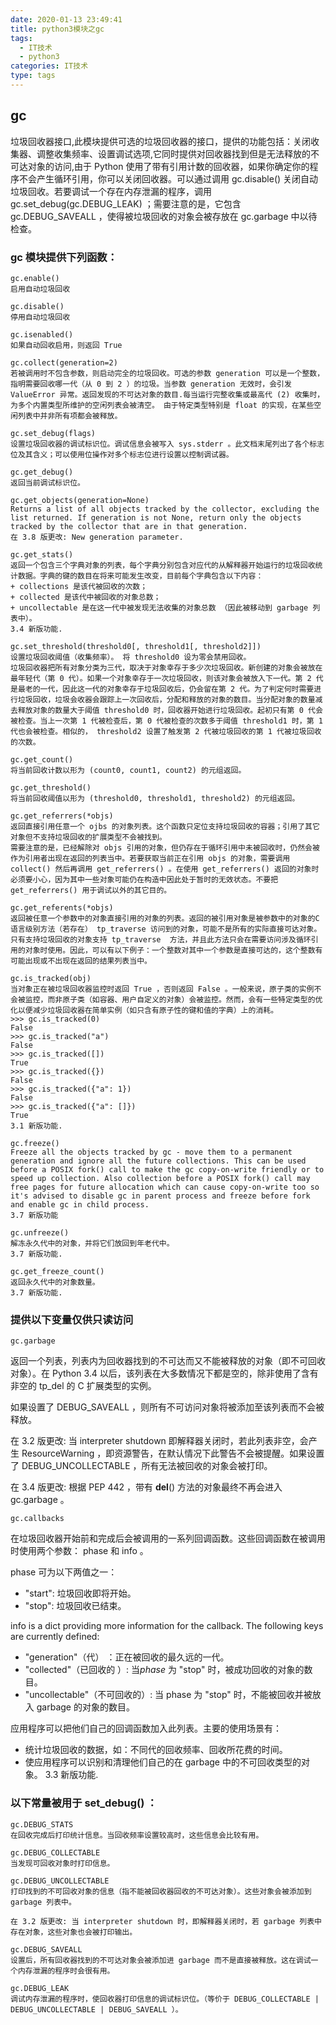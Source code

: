 ```yaml
---
date: 2020-01-13 23:49:41
title: python3模块之gc
tags:
  - IT技术
  - python3
categories: IT技术
type: tags
---
```


## gc


垃圾回收器接口,此模块提供可选的垃圾回收器的接口，提供的功能包括：关闭收集器、调整收集频率、设置调试选项,它同时提供对回收器找到但是无法释放的不可达对象的访问,由于 Python 使用了带有引用计数的回收器，如果你确定你的程序不会产生循环引用，你可以关闭回收器。可以通过调用 gc.disable() 关闭自动垃圾回收。若要调试一个存在内存泄漏的程序，调用 gc.set_debug(gc.DEBUG_LEAK) ；需要注意的是，它包含 gc.DEBUG_SAVEALL ，使得被垃圾回收的对象会被存放在 gc.garbage 中以待检查。

<!-- more -->


### gc 模块提供下列函数：
```
gc.enable()
启用自动垃圾回收

gc.disable()
停用自动垃圾回收

gc.isenabled()
如果自动回收启用，则返回 True

gc.collect(generation=2)
若被调用时不包含参数，则启动完全的垃圾回收。可选的参数 generation 可以是一个整数，指明需要回收哪一代（从 0 到 2 ）的垃圾。当参数 generation 无效时，会引发 ValueError 异常。返回发现的不可达对象的数目.每当运行完整收集或最高代 (2) 收集时，为多个内置类型所维护的空闲列表会被清空。 由于特定类型特别是 float 的实现，在某些空闲列表中并非所有项都会被释放。

gc.set_debug(flags)
设置垃圾回收器的调试标识位。调试信息会被写入 sys.stderr 。此文档末尾列出了各个标志位及其含义；可以使用位操作对多个标志位进行设置以控制调试器。

gc.get_debug()
返回当前调试标识位。

gc.get_objects(generation=None)
Returns a list of all objects tracked by the collector, excluding the list returned. If generation is not None, return only the objects tracked by the collector that are in that generation.
在 3.8 版更改: New generation parameter.

gc.get_stats()
返回一个包含三个字典对象的列表，每个字典分别包含对应代的从解释器开始运行的垃圾回收统计数据。字典的键的数目在将来可能发生改变，目前每个字典包含以下内容：
+ collections 是该代被回收的次数；
+ collected 是该代中被回收的对象总数；
+ uncollectable 是在这一代中被发现无法收集的对象总数 （因此被移动到 garbage 列表中）。
3.4 新版功能.

gc.set_threshold(threshold0[, threshold1[, threshold2]])
设置垃圾回收阈值（收集频率）。 将 threshold0 设为零会禁用回收。
垃圾回收器把所有对象分类为三代，取决于对象幸存于多少次垃圾回收。新创建的对象会被放在最年轻代（第 0 代）。如果一个对象幸存于一次垃圾回收，则该对象会被放入下一代。第 2 代是最老的一代，因此这一代的对象幸存于垃圾回收后，仍会留在第 2 代。为了判定何时需要进行垃圾回收，垃圾会收器会跟踪上一次回收后，分配和释放的对象的数目。当分配对象的数量减去释放对象的数量大于阈值 threshold0 时，回收器开始进行垃圾回收。起初只有第 0 代会被检查。当上一次第 1 代被检查后，第 0 代被检查的次数多于阈值 threshold1 时，第 1 代也会被检查。相似的， threshold2 设置了触发第 2 代被垃圾回收的第 1 代被垃圾回收的次数。

gc.get_count()
将当前回收计数以形为 (count0, count1, count2) 的元组返回。

gc.get_threshold()
将当前回收阈值以形为 (threshold0, threshold1, threshold2) 的元组返回。

gc.get_referrers(*objs)
返回直接引用任意一个 ojbs 的对象列表。这个函数只定位支持垃圾回收的容器；引用了其它对象但不支持垃圾回收的扩展类型不会被找到。
需要注意的是，已经解除对 objs 引用的对象，但仍存在于循环引用中未被回收时，仍然会被作为引用者出现在返回的列表当中。若要获取当前正在引用 objs 的对象，需要调用 collect() 然后再调用 get_referrers() 。在使用 get_referrers() 返回的对象时必须要小心，因为其中一些对象可能仍在构造中因此处于暂时的无效状态。不要把 get_referrers() 用于调试以外的其它目的。

gc.get_referents(*objs)
返回被任意一个参数中的对象直接引用的对象的列表。返回的被引用对象是被参数中的对象的C语言级别方法（若存在） tp_traverse 访问到的对象，可能不是所有的实际直接可达对象。只有支持垃圾回收的对象支持 tp_traverse  方法，并且此方法只会在需要访问涉及循环引用的对象时使用。因此，可以有以下例子：一个整数对其中一个参数是直接可达的，这个整数有可能出现或不出现在返回的结果列表当中。

gc.is_tracked(obj)
当对象正在被垃圾回收器监控时返回 True ，否则返回 False 。一般来说，原子类的实例不会被监控，而非原子类（如容器、用户自定义的对象）会被监控。然而，会有一些特定类型的优化以便减少垃圾回收器在简单实例（如只含有原子性的键和值的字典）上的消耗。
>>> gc.is_tracked(0)
False
>>> gc.is_tracked("a")
False
>>> gc.is_tracked([])
True
>>> gc.is_tracked({})
False
>>> gc.is_tracked({"a": 1})
False
>>> gc.is_tracked({"a": []})
True
3.1 新版功能.

gc.freeze()
Freeze all the objects tracked by gc - move them to a permanent generation and ignore all the future collections. This can be used before a POSIX fork() call to make the gc copy-on-write friendly or to speed up collection. Also collection before a POSIX fork() call may free pages for future allocation which can cause copy-on-write too so it's advised to disable gc in parent process and freeze before fork and enable gc in child process.
3.7 新版功能

gc.unfreeze()
解冻永久代中的对象，并将它们放回到年老代中。
3.7 新版功能.

gc.get_freeze_count()
返回永久代中的对象数量。
3.7 新版功能.
```

### 提供以下变量仅供只读访问
```
gc.garbage
```
返回一个列表，列表内为回收器找到的不可达而又不能被释放的对象（即不可回收对象）。在 Python 3.4 以后，该列表在大多数情况下都是空的，除非使用了含有非空的 tp_del 的 C 扩展类型的实例。

如果设置了 DEBUG_SAVEALL ，则所有不可访问对象将被添加至该列表而不会被释放。

在 3.2 版更改: 当 interpreter shutdown 即解释器关闭时，若此列表非空，会产生 ResourceWarning ，即资源警告，在默认情况下此警告不会被提醒。如果设置了 DEBUG_UNCOLLECTABLE ，所有无法被回收的对象会被打印。

在 3.4 版更改: 根据 PEP 442 ，带有 __del__() 方法的对象最终不再会进入 gc.garbage 。

```
gc.callbacks
```
在垃圾回收器开始前和完成后会被调用的一系列回调函数。这些回调函数在被调用时使用两个参数： phase 和 info 。

phase 可为以下两值之一：
+ "start": 垃圾回收即将开始。
+ "stop": 垃圾回收已结束。

info is a dict providing more information for the callback. The following keys are currently defined:
+ "generation"（代） ：正在被回收的最久远的一代。
+ "collected"（已回收的 ）: 当*phase* 为 "stop" 时，被成功回收的对象的数目。
+ "uncollectable"（不可回收的）: 当 phase 为 "stop" 时，不能被回收并被放入 garbage 的对象的数目。

应用程序可以把他们自己的回调函数加入此列表。主要的使用场景有：
+ 统计垃圾回收的数据，如：不同代的回收频率、回收所花费的时间。
+ 使应用程序可以识别和清理他们自己的在 garbage 中的不可回收类型的对象。
3.3 新版功能.

### 以下常量被用于 set_debug() ：
```
gc.DEBUG_STATS
在回收完成后打印统计信息。当回收频率设置较高时，这些信息会比较有用。

gc.DEBUG_COLLECTABLE
当发现可回收对象时打印信息。

gc.DEBUG_UNCOLLECTABLE
打印找到的不可回收对象的信息（指不能被回收器回收的不可达对象）。这些对象会被添加到 garbage 列表中。

在 3.2 版更改: 当 interpreter shutdown 时，即解释器关闭时，若 garbage 列表中存在对象，这些对象也会被打印输出。

gc.DEBUG_SAVEALL
设置后，所有回收器找到的不可达对象会被添加进 garbage 而不是直接被释放。这在调试一个内存泄漏的程序时会很有用。

gc.DEBUG_LEAK
调试内存泄漏的程序时，使回收器打印信息的调试标识位。（等价于 DEBUG_COLLECTABLE | DEBUG_UNCOLLECTABLE | DEBUG_SAVEALL ）。
```





